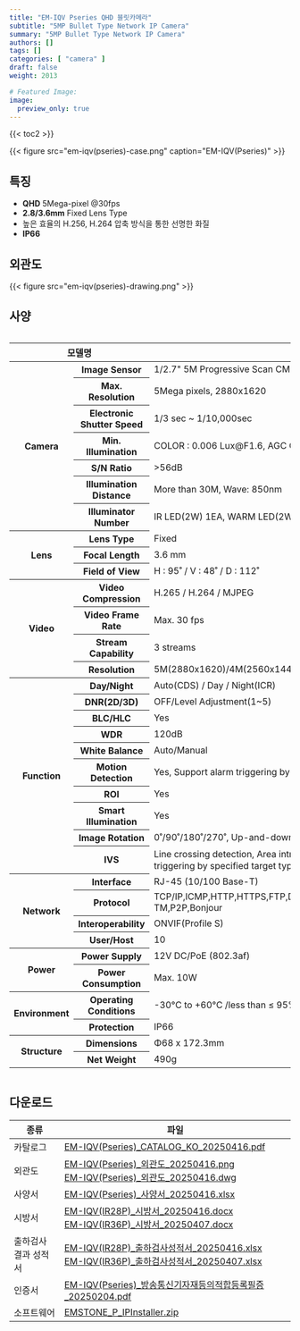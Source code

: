```yaml
---
title: "EM-IQV Pseries QHD 블릿카메라"
subtitle: "5MP Bullet Type Network IP Camera"
summary: "5MP Bullet Type Network IP Camera"
authors: []
tags: []
categories: [ "camera" ]
draft: false
weight: 2013

# Featured Image:
image:
  preview_only: true
---
```


{{< toc2 >}}

<div class="container">
<div class="row justify-content-center align-items-center">
<div class="col-sm-6">

{{< figure src="em-iqv(pseries)-case.png" caption="EM-IQV(Pseries)" >}}

</div>
</div>
</div>

<div class="container">
<div class="row justify-content-center">
<div class="col-sm-6 pl-0">

## 특징

- **QHD** 5Mega-pixel @30fps
- **2.8/3.6mm** Fixed Lens Type
- 높은 효율의 H.256, H.264 압축 방식을 통한 선명한 화질
- **IP66**


</div>
<div class="col-sm-6 pl-0">

## 외관도

{{< figure src="em-iqv(pseries)-drawing.png" >}}

</div>
</div>
</div>

## 사양

<div style="overflow-x: auto">
<table class="spec">
<thead>
<tr>
<th colspan="2">모델명</th>
<!--<th>EM-IQV(IR28P)</th>-->
<th>EM-IQV(IR36P)</th>
</tr>
</thead>
<tbody>
<tr>
<th rowspan="7">Camera</th>
<th>Image Sensor</th>
<td colspan="2">1/2.7" 5M Progressive Scan CMOS</td>
</tr>
<tr>
<th>Max. Resolution</th>
<td colspan="2">5Mega pixels, 2880x1620</td>
</tr>
<tr>
<th>Electronic Shutter Speed</th>
<td colspan="2">1/3 sec ~ 1/10,000sec</td>
</tr>
<tr>
<th>Min. Illumination</th>
<td colspan="2">COLOR : 0.006 Lux@F1.6, AGC ON ,B/W : 0 Lux with light</td>
</tr>
<tr>
<th>S/N Ratio</th>
<td colspan="2">>56dB</td>
</tr>
<tr>
<th>Illumination Distance</th>
<td colspan="2">More than 30M, Wave: 850nm</td>
</tr>
<tr>
<th>Illuminator Number</th>
<td colspan="2">IR LED(2W) 1EA, WARM LED(2W) 1EA</td>
</tr>
<tr>
<th rowspan="3">Lens</th>
<th>Lens Type</th>
<td colspan="2">Fixed</td>
</tr>
<tr>
<th>Focal Length</th>
<!--<td>2.8 mm</td>-->
<td>3.6 mm</td>
</tr>
<tr>
<th>Field of View</th>
<!--<td>H : 110˚ / V : 60˚ / D : 133˚</td>-->
<td>H : 95˚ / V : 48˚ / D : 112˚</td>
</tr>
<tr>
<th rowspan="4">Video</th>
<th>Video Compression</th>
<td colspan="2">H.265 / H.264 / MJPEG</td>
</tr>
<tr>
<th>Video Frame Rate</th>
<td colspan="2">Max. 30 fps</td>
</tr>
<tr>
<th>Stream Capability</th>
<td colspan="2">3 streams</td>
</tr>
<tr>
<th>Resolution</th>
<td colspan="2">5M(2880x1620)/4M(2560x1440)/1080p(1920x1080)/720p(1280x720)/D1(704x480)/CIF(352x240)</td>
</tr>
<th rowspan="10">Function</th>
<th>Day/Night</th>
<td colspan="2">Auto(CDS) / Day / Night(ICR)</td>
</tr>
<tr>
<th>DNR(2D/3D)</th>
<td colspan="2">OFF/Level Adjustment(1~5)</td>
</tr>
<tr>
<th>BLC/HLC</th>
<td colspan="2">Yes</td>
</tr>
<tr>
<th>WDR</th>
<td colspan="2">120dB</td>
</tr>
<tr>
<th>White Balance</th>
<td colspan="2">Auto/Manual</td>
</tr>
<tr>
<th>Motion Detection</th>
<td colspan="2">Yes, Support alarm triggering by specified target types (human and vehicle)</td>
</tr>
<tr>
<th>ROI</th>
<td colspan="2">Yes</td>
</tr>
<tr>
<th>Smart Illumination</th>
<td colspan="2">Yes</td>
</tr>
<tr>
<th>Image Rotation</th>
<td colspan="2">0˚/90˚/180˚/270˚, Up-and-down inversion, left-and-right inversion</td>
</tr>
<tr>
<th>IVS</th>
<td colspan="2">Line crossing detection, Area intrusion ，Region Entrance，Region Exiting (support alarm <br> 
triggering by specified target types (human and vehicle)), Fast Moving, Video Shelter</td>
</tr>
<th rowspan="4">Network</th>
<th>Interface</th>
<td colspan="2">RJ-45 (10/100 Base-T)</td>
</tr>
<tr>
<th>Protocol</th>
<td colspan="2">TCP/IP,ICMP,HTTP,HTTPS,FTP,DHCP,DNS,DDNS,RTP,RTSP,RTCP,NTP,IGMP,UPnP,SMTP,UPnP-TM,P2P,Bonjour</td>
</tr>
<tr>
<th>Interoperability</th>
<td colspan="2">ONVIF(Profile S)</td>
</tr>
<tr>
<th>User/Host</th>
<td colspan="2">10</td>
</tr>
<th rowspan="2">Power</th>
<th>Power Supply</th>
<td colspan="2">12V DC/PoE (802.3af)</td>
</tr>
<tr>
<th>Power Consumption</th>
<td colspan="2">Max. 10W</td>
</tr>
<th rowspan="2">Environment</th>
<th>Operating Conditions</th>
<td colspan="2">-30°C to +60°C /less than ≤ 95% RH</td>
</tr>
<tr>
<th>Protection</th>
<td colspan="2">IP66</td>
</tr>
<th rowspan="2">Structure</th>
<th>Dimensions</th>
<td colspan="2">Φ68 x 172.3mm</td>
</tr>
<tr>
<th>Net Weight</th>
<td colspan="2">490g</td>
</tr>
</tbody>
</table>
</div>

## 다운로드

종류 | 파일
---- | ----
카탈로그 | [EM-IQV(Pseries)_CATALOG_KO_20250416.pdf](https://www.emstone.com/data/sales/ko/EM-IQV(Pseries)_CATALOG_KO_20250416.pdf)
외관도 | [EM-IQV(Pseries)_외관도_20250416.png](https://www.emstone.com/data/sales/ko/EM-IQV(Pseries)_외관도_20250416.png)<br>[EM-IQV(Pseries)_외관도_20250416.dwg](https://www.emstone.com/data/sales/ko/EM-IQV(Pseries)_외관도_20250416.dwg)
사양서 | [EM-IQV(Pseries)_사양서_20250416.xlsx](https://www.emstone.com/data/sales/ko/EM-IQV(Pseries)_사양서_20250416.xlsx)
시방서 | [EM-IQV(IR28P)_시방서_20250416.docx](https://www.emstone.com/data/sales/ko/EM-IQV(IR28P)_시방서_20250416.docx)<br>[EM-IQV(IR36P)_시방서_20250407.docx](https://www.emstone.com/data/sales/ko/EM-IQV(IR36P)_시방서_20250407.docx)
출하검사 결과 성적서 | [EM-IQV(IR28P)_출하검사성적서_20250416.xlsx](https://www.emstone.com/data/sales/ko/EM-IQV(IR28P)_출하검사성적서_20250416.xlsx)<br>[EM-IQV(IR36P)_출하검사성적서_20250407.xlsx](https://www.emstone.com/data/sales/ko/EM-IQV(IR36P)_출하검사성적서_20250407.xlsx)
인증서 | [EM-IQV(Pseries)_방송통신기자재등의적합등록필증_20250204.pdf](https://www.emstone.com/data/sales/ko/EM-IQV(Pseries)_방송통신기자재등의적합등록필증_20250204.pdf)
소프트웨어 | [EMSTONE_P_IPInstaller.zip](https://www.emstone.com/data/sales/ko/EMSTONE_P_IPInstaller.zip)
